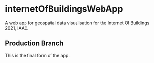 # internetOfBuildingsWebApp

A web app for geospatial data visualisation for the Internet Of Buildings 2021, IAAC.

## Production Branch
This is the final form of the app.

